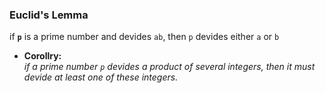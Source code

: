 ### Euclid's Lemma  
if **`p`** is a prime number and devides `ab`, then `p` devides either `a` or `b`  
- **Corollry:**  
  _if a prime number `p` devides a product of several integers, then it must devide at least one of these integers._  


